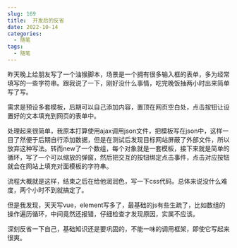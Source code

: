 ```yaml
---
slug: 169
title:  开发后的反省
date: 2022-10-14
categories: 
  - 随笔
tags: 
  - 随笔
---
```


昨天晚上给朋友写了一个油猴脚本，场景是一个拥有很多输入框的表单，多为经常填写的一些字符串。跟我说了一下，刚好没什么事情，吃完晚饭抽两小时出来简单写了写。

需求是预设多套模板，后期可以自己添加内容，置顶在网页空白处，点击按钮让设置好的文本填充到网页的表单中。

处理起来很简单，我原本打算使用ajax调用json文件，把模板写在json中，这样一目了然便于后期自行添加数据，但是在测试后发现目标网站屏蔽了外部文件，所以放弃这种写法。转而new了一个数组，每个对象就是一套模板，接下来就是简单的循环，写了一个可以缩放的弹窗，然后把交互的按钮绑定点击事件，点击对应按钮就会在网站上填充对面模板的字符串。

流程大概就是这样，结束之后在给他润润色，写一下css代码。总体来说没什么难度，两个小时不到就搞定了。

但是我发现，天天写vue，element写多了，最基础的js有些生疏了，比如数组的操作遍历循环，中间竟然还报错，仔细检查才发现原因，实属不应该。

深刻反省一下自己，基础知识还是要巩固的，不能一味的调用框架，即使它写起来很爽。